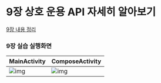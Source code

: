 # 9장 상호 운용 API 자세히 알아보기

[9장 내용 정리](https://hwajin-jung.notion.site/9-API-0bb7f9e5e97b4c7784970619a37d4aa7)


### 9장 실습 실행화면
| MainActivity                                                                                                  | ComposeActivity                                                                                               |
|---------------------------------------------------------------------------------------------------------------|---------------------------------------------------------------------------------------------------------------|
| ![img](https://user-images.githubusercontent.com/61824695/229387346-83be2186-4559-44e5-81d9-660af29c43bc.png) | ![img](https://user-images.githubusercontent.com/61824695/229387226-85c09ddf-7bb8-4fa3-9aab-77e03265fc87.png) |

